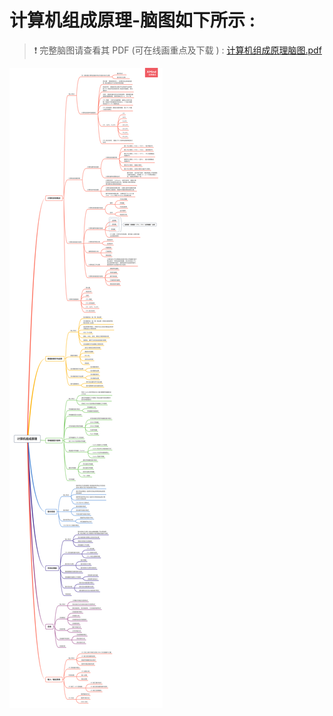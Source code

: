 # 计算机组成原理-脑图如下所示 :

> ❗ 完整脑图请查看其 PDF (可在线画重点及下载 ) : [计算机组成原理脑图.pdf](https://course.studynote.life/xmind/408/计算机组成原理/计算机组成原理.pdf)

![ ](../../xmind/408/计算机组成原理/计算机组成原理.png)
